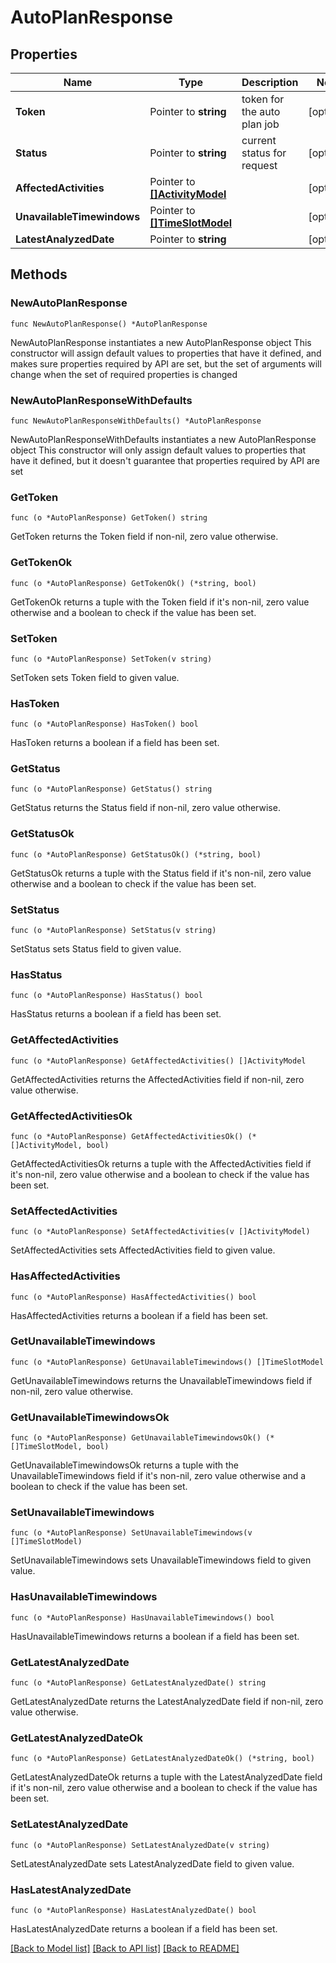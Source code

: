 # AutoPlanResponse

## Properties

Name | Type | Description | Notes
------------ | ------------- | ------------- | -------------
**Token** | Pointer to **string** | token for the auto plan job | [optional] 
**Status** | Pointer to **string** | current status for request | [optional] 
**AffectedActivities** | Pointer to [**[]ActivityModel**](ActivityModel.md) |  | [optional] 
**UnavailableTimewindows** | Pointer to [**[]TimeSlotModel**](TimeSlotModel.md) |  | [optional] 
**LatestAnalyzedDate** | Pointer to **string** |  | [optional] 

## Methods

### NewAutoPlanResponse

`func NewAutoPlanResponse() *AutoPlanResponse`

NewAutoPlanResponse instantiates a new AutoPlanResponse object
This constructor will assign default values to properties that have it defined,
and makes sure properties required by API are set, but the set of arguments
will change when the set of required properties is changed

### NewAutoPlanResponseWithDefaults

`func NewAutoPlanResponseWithDefaults() *AutoPlanResponse`

NewAutoPlanResponseWithDefaults instantiates a new AutoPlanResponse object
This constructor will only assign default values to properties that have it defined,
but it doesn't guarantee that properties required by API are set

### GetToken

`func (o *AutoPlanResponse) GetToken() string`

GetToken returns the Token field if non-nil, zero value otherwise.

### GetTokenOk

`func (o *AutoPlanResponse) GetTokenOk() (*string, bool)`

GetTokenOk returns a tuple with the Token field if it's non-nil, zero value otherwise
and a boolean to check if the value has been set.

### SetToken

`func (o *AutoPlanResponse) SetToken(v string)`

SetToken sets Token field to given value.

### HasToken

`func (o *AutoPlanResponse) HasToken() bool`

HasToken returns a boolean if a field has been set.

### GetStatus

`func (o *AutoPlanResponse) GetStatus() string`

GetStatus returns the Status field if non-nil, zero value otherwise.

### GetStatusOk

`func (o *AutoPlanResponse) GetStatusOk() (*string, bool)`

GetStatusOk returns a tuple with the Status field if it's non-nil, zero value otherwise
and a boolean to check if the value has been set.

### SetStatus

`func (o *AutoPlanResponse) SetStatus(v string)`

SetStatus sets Status field to given value.

### HasStatus

`func (o *AutoPlanResponse) HasStatus() bool`

HasStatus returns a boolean if a field has been set.

### GetAffectedActivities

`func (o *AutoPlanResponse) GetAffectedActivities() []ActivityModel`

GetAffectedActivities returns the AffectedActivities field if non-nil, zero value otherwise.

### GetAffectedActivitiesOk

`func (o *AutoPlanResponse) GetAffectedActivitiesOk() (*[]ActivityModel, bool)`

GetAffectedActivitiesOk returns a tuple with the AffectedActivities field if it's non-nil, zero value otherwise
and a boolean to check if the value has been set.

### SetAffectedActivities

`func (o *AutoPlanResponse) SetAffectedActivities(v []ActivityModel)`

SetAffectedActivities sets AffectedActivities field to given value.

### HasAffectedActivities

`func (o *AutoPlanResponse) HasAffectedActivities() bool`

HasAffectedActivities returns a boolean if a field has been set.

### GetUnavailableTimewindows

`func (o *AutoPlanResponse) GetUnavailableTimewindows() []TimeSlotModel`

GetUnavailableTimewindows returns the UnavailableTimewindows field if non-nil, zero value otherwise.

### GetUnavailableTimewindowsOk

`func (o *AutoPlanResponse) GetUnavailableTimewindowsOk() (*[]TimeSlotModel, bool)`

GetUnavailableTimewindowsOk returns a tuple with the UnavailableTimewindows field if it's non-nil, zero value otherwise
and a boolean to check if the value has been set.

### SetUnavailableTimewindows

`func (o *AutoPlanResponse) SetUnavailableTimewindows(v []TimeSlotModel)`

SetUnavailableTimewindows sets UnavailableTimewindows field to given value.

### HasUnavailableTimewindows

`func (o *AutoPlanResponse) HasUnavailableTimewindows() bool`

HasUnavailableTimewindows returns a boolean if a field has been set.

### GetLatestAnalyzedDate

`func (o *AutoPlanResponse) GetLatestAnalyzedDate() string`

GetLatestAnalyzedDate returns the LatestAnalyzedDate field if non-nil, zero value otherwise.

### GetLatestAnalyzedDateOk

`func (o *AutoPlanResponse) GetLatestAnalyzedDateOk() (*string, bool)`

GetLatestAnalyzedDateOk returns a tuple with the LatestAnalyzedDate field if it's non-nil, zero value otherwise
and a boolean to check if the value has been set.

### SetLatestAnalyzedDate

`func (o *AutoPlanResponse) SetLatestAnalyzedDate(v string)`

SetLatestAnalyzedDate sets LatestAnalyzedDate field to given value.

### HasLatestAnalyzedDate

`func (o *AutoPlanResponse) HasLatestAnalyzedDate() bool`

HasLatestAnalyzedDate returns a boolean if a field has been set.


[[Back to Model list]](../README.md#documentation-for-models) [[Back to API list]](../README.md#documentation-for-api-endpoints) [[Back to README]](../README.md)


